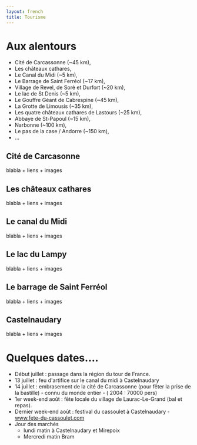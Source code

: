 ```yaml
---
layout: french 
title: Tourisme
---
```


# Aux alentours
* Cité de Carcassonne (~45 km),
* Les châteaux cathares,
* Le Canal du Midi (~5 km),
* Le Barrage de Saint Ferréol (~17 km),
* Village de Revel, de Sorè et Durfort (~20 km),
* Le lac de St Denis (~5 km),
* Le Gouffre Géant de Cabrespine (~45 km),
* La Grotte de Limousis (~35 km),
* Les quatre châteaux cathares de Lastours (~25 km),
* Abbaye de St-Papoul (~15 km),
* Narbonne (~100 km),
* Le pas de la case / Andorre (~150 km),
* ...


## Cité de Carcasonne
blabla + liens + images

## Les châteaux cathares
blabla + liens + images

## Le canal du Midi
blabla + liens + images

## Le lac du Lampy
blabla + liens + images

## Le barrage de Saint Ferréol
blabla + liens + images

## Castelnaudary
blabla + liens + images

# Quelques dates....
* Début juillet : passage dans la région du tour de France.
* 13 juillet : feu d'artifice sur le canal du midi à Castelnaudary
* 14 juillet : embrasement de la cité de Carcassonne (pour fêter la prise de la bastille) - connu du monde entier - ( 2004 : 70000 pers)
* 1er week-end août : fête locale du village de Laurac-Le-Grand (bal et repas).
* Dernier week-end août : festival du cassoulet à Castelnaudary - www.fete-du-cassoulet.com
* Jour des marchés
  * lundi matin à Castelnaudary et Mirepoix
  * Mercredi matin Bram
